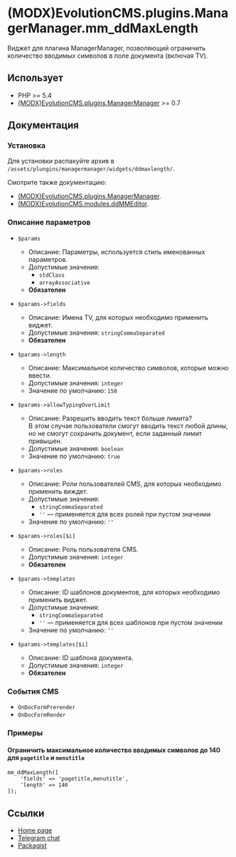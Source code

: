 # (MODX)EvolutionCMS.plugins.ManagerManager.mm_ddMaxLength

Виджет для плагина ManagerManager, позволяющий ограничить количество вводимых символов в поле документа (включая TV).


## Использует

* PHP >= 5.4
* [(MODX)EvolutionCMS.plugins.ManagerManager](https://code.divandesign.ru/modx/managermanager) >= 0.7


## Документация


### Установка

Для установки распакуйте архив в `/assets/plungins/managermanager/widgets/ddmaxlength/`.


Смотрите также документацию:
* [(MODX)EvolutionCMS.plugins.ManagerManager](https://code.divandesign.ru/modx/managermanager).
* [(MODX)EvolutionCMS.modules.ddMMEditor](https://code.divandesign.ru/modx/ddmmeditor).


### Описание параметров

* `$params`
	* Описание: Параметры, используется стиль именованных параметров.
	* Допустимые значения:
		* `stdClass`
		* `arrayAssociative`
	* **Обязателен**
	
* `$params->fields`
	* Описание: Имена TV, для которых необходимо применить виджет.
	* Допустимые значения: `stringCommaSeparated`
	* **Обязателен**
	
* `$params->length`
	* Описание: Максимальное количество символов, которые можно ввести.
	* Допустимые значения: `integer`
	* Значение по умолчанию: `150`
	
* `$params->allowTypingOverLimit`
	* Описание: Разрешить вводить текст больше лимита?  
		В этом случае пользователи смогут вводить текст любой длины, но не смогут сохранить документ, если заданный лимит привышен.
	* Допустимые значения: `boolean`
	* Значение по умолчанию: `true`
	
* `$params->roles`
	* Описание: Роли пользователей CMS, для которых необходимо применить виждет.
	* Допустимые значения:
		* `stringCommaSeparated`
		* `''` — применяется для всех ролей при пустом значении
	* Значение по умолчанию: `''`
	
* `$params->roles[$i]`
	* Описание: Роль пользователя CMS.
	* Допустимые значения: `integer`
	* **Обязателен**
	
* `$params->templates`
	* Описание: ID шаблонов документов, для которых необходимо применить виджет.
	* Допустимые значения:
		* `stringCommaSeparated`
		* `''` — применяется для всех шаблонов при пустом значении
	* Значение по умолчанию: `''`
	
* `$params->templates[$i]`
	* Описание: ID шаблона документа.
	* Допустимые значения: `integer`
	* **Обязателен**


### События CMS

* `OnDocFormPrerender`
* `OnDocFormRender`


### Примеры


#### Ограничить максимальное количество вводимых символов до 140 для `pagetitle` и `menutitle`

```
mm_ddMaxLength([
	'fields' => 'pagetitle,menutitle',
	'length' => 140
]);
```


## Ссылки

* [Home page](https://code.divandesign.ru/modx/mm_ddmaxlength)
* [Telegram chat](https://t.me/dd_code)
* [Packagist](https://packagist.org/packages/dd/evolutioncms-plugins-managermanager-mm_ddmaxlength)


<link rel="stylesheet" type="text/css" href="https://DivanDesign.ru/assets/files/ddMarkdown.css" />